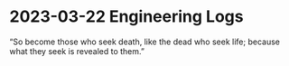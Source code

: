 # 2023-03-22 Engineering Logs

“So become those who seek death, like the dead who seek life; because what they seek is revealed to them.”